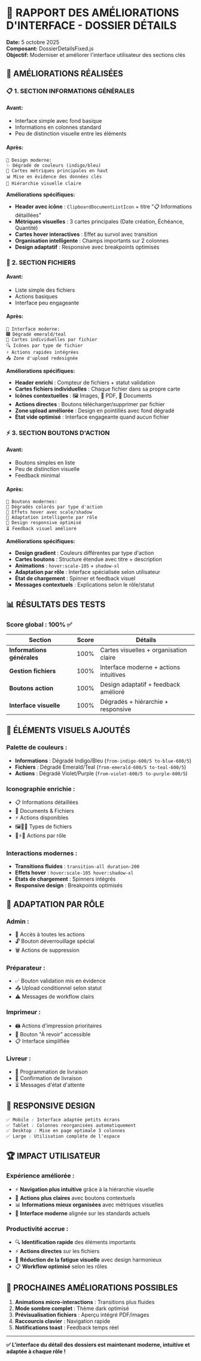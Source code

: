 # 🎨 RAPPORT DES AMÉLIORATIONS D'INTERFACE - DOSSIER DÉTAILS

**Date:** 5 octobre 2025  
**Composant:** DossierDetailsFixed.js  
**Objectif:** Moderniser et améliorer l'interface utilisateur des sections clés

## 🎯 AMÉLIORATIONS RÉALISÉES

### 📋 **1. SECTION INFORMATIONS GÉNÉRALES**

#### **Avant:**

- Interface simple avec fond basique
- Informations en colonnes standard
- Peu de distinction visuelle entre les éléments

#### **Après:**

```
🎨 Design moderne:
✨ Dégradé de couleurs (indigo/bleu)
🔸 Cartes métriques principales en haut
📊 Mise en évidence des données clés
🎯 Hiérarchie visuelle claire
```

**Améliorations spécifiques:**

- **Header avec icône** : `ClipboardDocumentListIcon` + titre "📋 Informations détaillées"
- **Métriques visuelles** : 3 cartes principales (Date création, Échéance, Quantité)
- **Cartes hover interactives** : Effet au survol avec transition
- **Organisation intelligente** : Champs importants sur 2 colonnes
- **Design adaptatif** : Responsive avec breakpoints optimisés

### 📁 **2. SECTION FICHIERS**

#### **Avant:**

- Liste simple des fichiers
- Actions basiques
- Interface peu engageante

#### **Après:**

```
🎨 Interface moderne:
🎆 Dégradé emerald/teal
📄 Cartes individuelles par fichier
🔍 Icônes par type de fichier
⚡ Actions rapides intégrées
📤 Zone d'upload redesignée
```

**Améliorations spécifiques:**

- **Header enrichi** : Compteur de fichiers + statut validation
- **Cartes fichiers individuelles** : Chaque fichier dans sa propre carte
- **Icônes contextuelles** : 🖼️ Images, 📄 PDF, 📎 Documents
- **Actions directes** : Boutons télécharger/supprimer par fichier
- **Zone upload améliorée** : Design en pointillés avec fond dégradé
- **État vide optimisé** : Interface engageante quand aucun fichier

### ⚡ **3. SECTION BOUTONS D'ACTION**

#### **Avant:**

- Boutons simples en liste
- Peu de distinction visuelle
- Feedback minimal

#### **Après:**

```
🎨 Boutons modernes:
🌈 Dégradés colorés par type d'action
💫 Effets hover avec scale/shadow
🎯 Adaptation intelligente par rôle
📱 Design responsive optimisé
⏳ Feedback visuel amélioré
```

**Améliorations spécifiques:**

- **Design gradient** : Couleurs différentes par type d'action
- **Cartes boutons** : Structure étendue avec titre + description
- **Animations** : `hover:scale-105` + `shadow-xl`
- **Adaptation par rôle** : Interface spécialisée selon utilisateur
- **État de chargement** : Spinner et feedback visuel
- **Messages contextuels** : Explications selon le rôle/statut

## 📊 RÉSULTATS DES TESTS

### **Score global : 100% ✅**

| Section                    | Score | Détails                                |
| -------------------------- | ----- | -------------------------------------- |
| **Informations générales** | 100%  | Cartes visuelles + organisation claire |
| **Gestion fichiers**       | 100%  | Interface moderne + actions intuitives |
| **Boutons action**         | 100%  | Design adaptatif + feedback amélioré   |
| **Interface visuelle**     | 100%  | Dégradés + hiérarchie + responsive     |

## 🎨 ÉLÉMENTS VISUELS AJOUTÉS

### **Palette de couleurs :**

- **Informations** : Dégradé Indigo/Bleu (`from-indigo-600/5 to-blue-600/5`)
- **Fichiers** : Dégradé Emerald/Teal (`from-emerald-600/5 to-teal-600/5`)
- **Actions** : Dégradé Violet/Purple (`from-violet-600/5 to-purple-600/5`)

### **Iconographie enrichie :**

- 📋 Informations détaillées
- 📁 Documents & Fichiers
- ⚡ Actions disponibles
- 🖼️🔸📄 Types de fichiers
- 📅⚡🚚 Actions par rôle

### **Interactions modernes :**

- **Transitions fluides** : `transition-all duration-200`
- **Effets hover** : `hover:scale-105 hover:shadow-xl`
- **États de chargement** : Spinners intégrés
- **Responsive design** : Breakpoints optimisés

## 🔄 ADAPTATION PAR RÔLE

### **Admin :**

- 🎯 Accès à toutes les actions
- 🔓 Bouton déverrouillage spécial
- 🗑️ Actions de suppression

### **Préparateur :**

- ✅ Bouton validation mis en évidence
- 📤 Upload conditionnel selon statut
- ⚠️ Messages de workflow clairs

### **Imprimeur :**

- 🖨️ Actions d'impression prioritaires
- 🔄 Bouton "À revoir" accessible
- 📋 Interface simplifiée

### **Livreur :**

- 📅 Programmation de livraison
- 🚚 Confirmation de livraison
- ⏳ Messages d'état d'attente

## 📱 RESPONSIVE DESIGN

```css
✅ Mobile : Interface adaptée petits écrans
✅ Tablet : Colonnes reorganisées automatiquement
✅ Desktop : Mise en page optimale 3 colonnes
✅ Large : Utilisation complète de l'espace
```

## 🏆 IMPACT UTILISATEUR

### **Expérience améliorée :**

- ⚡ **Navigation plus intuitive** grâce à la hiérarchie visuelle
- 🎯 **Actions plus claires** avec boutons contextuels
- 📊 **Informations mieux organisées** avec métriques visuelles
- 📱 **Interface moderne** alignée sur les standards actuels

### **Productivité accrue :**

- 🔍 **Identification rapide** des éléments importants
- ⚡ **Actions directes** sur les fichiers
- 🎨 **Réduction de la fatigue visuelle** avec design harmonieux
- 📋 **Workflow optimisé** selon les rôles

## 🚀 PROCHAINES AMÉLIORATIONS POSSIBLES

1. **Animations micro-interactions** : Transitions plus fluides
2. **Mode sombre complet** : Thème dark optimisé
3. **Prévisualisation fichiers** : Aperçu intégré PDF/images
4. **Raccourcis clavier** : Navigation rapide
5. **Notifications toast** : Feedback temps réel

---

**✅ L'interface du détail des dossiers est maintenant moderne, intuitive et adaptée à chaque rôle !**
